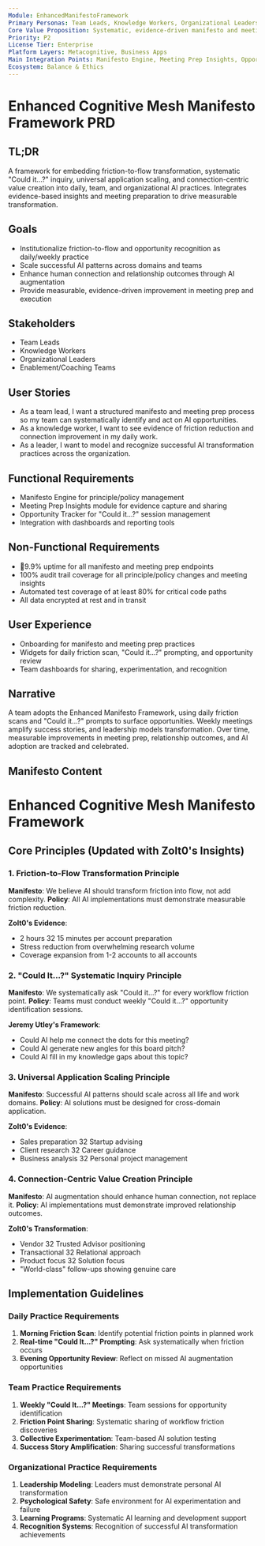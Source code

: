 ```yaml
---
Module: EnhancedManifestoFramework
Primary Personas: Team Leads, Knowledge Workers, Organizational Leaders
Core Value Proposition: Systematic, evidence-driven manifesto and meeting prep framework for AI transformation
Priority: P2
License Tier: Enterprise
Platform Layers: Metacognitive, Business Apps
Main Integration Points: Manifesto Engine, Meeting Prep Insights, Opportunity Tracker
Ecosystem: Balance & Ethics
---
```


# Enhanced Cognitive Mesh Manifesto Framework PRD

## TL;DR
A framework for embedding friction-to-flow transformation, systematic "Could it...?" inquiry, universal application scaling, and connection-centric value creation into daily, team, and organizational AI practices. Integrates evidence-based insights and meeting preparation to drive measurable transformation.

## Goals
- Institutionalize friction-to-flow and opportunity recognition as daily/weekly practice
- Scale successful AI patterns across domains and teams
- Enhance human connection and relationship outcomes through AI augmentation
- Provide measurable, evidence-driven improvement in meeting prep and execution

## Stakeholders
- Team Leads
- Knowledge Workers
- Organizational Leaders
- Enablement/Coaching Teams

## User Stories
- As a team lead, I want a structured manifesto and meeting prep process so my team can systematically identify and act on AI opportunities.
- As a knowledge worker, I want to see evidence of friction reduction and connection improvement in my daily work.
- As a leader, I want to model and recognize successful AI transformation practices across the organization.

## Functional Requirements
- Manifesto Engine for principle/policy management
- Meeting Prep Insights module for evidence capture and sharing
- Opportunity Tracker for "Could it...?" session management
- Integration with dashboards and reporting tools

## Non-Functional Requirements
- 9.9% uptime for all manifesto and meeting prep endpoints
- 100% audit trail coverage for all principle/policy changes and meeting insights
- Automated test coverage of at least 80% for critical code paths
- All data encrypted at rest and in transit

## User Experience
- Onboarding for manifesto and meeting prep practices
- Widgets for daily friction scan, "Could it...?" prompting, and opportunity review
- Team dashboards for sharing, experimentation, and recognition

## Narrative
A team adopts the Enhanced Manifesto Framework, using daily friction scans and "Could it...?" prompts to surface opportunities. Weekly meetings amplify success stories, and leadership models transformation. Over time, measurable improvements in meeting prep, relationship outcomes, and AI adoption are tracked and celebrated.

## Manifesto Content

# Enhanced Cognitive Mesh Manifesto Framework

## Core Principles (Updated with Zolt 0's Insights)

### 1. Friction-to-Flow Transformation Principle
**Manifesto**: We believe AI should transform friction into flow, not add complexity.
**Policy**: All AI implementations must demonstrate measurable friction reduction.

**Zolt 0's Evidence**: 
- 2 hours  32 15 minutes per account preparation
- Stress reduction from overwhelming research volume
- Coverage expansion from 1-2 accounts to all accounts

### 2. "Could It...?" Systematic Inquiry Principle  
**Manifesto**: We systematically ask "Could it...?" for every workflow friction point.
**Policy**: Teams must conduct weekly "Could it...?" opportunity identification sessions.

**Jeremy Utley's Framework**:
- Could AI help me connect the dots for this meeting?
- Could AI generate new angles for this board pitch?
- Could AI fill in my knowledge gaps about this topic?

### 3. Universal Application Scaling Principle
**Manifesto**: Successful AI patterns should scale across all life and work domains.
**Policy**: AI solutions must be designed for cross-domain application.

**Zolt 0's Evidence**:
- Sales preparation  32 Startup advising
- Client research  32 Career guidance  
- Business analysis  32 Personal project management

### 4. Connection-Centric Value Creation Principle
**Manifesto**: AI augmentation should enhance human connection, not replace it.
**Policy**: AI implementations must demonstrate improved relationship outcomes.

**Zolt 0's Transformation**:
- Vendor  32 Trusted Advisor positioning
- Transactional  32 Relational approach
- Product focus  32 Solution focus
- "World-class" follow-ups showing genuine care

## Implementation Guidelines

### Daily Practice Requirements
1. **Morning Friction Scan**: Identify potential friction points in planned work
2. **Real-time "Could It...?" Prompting**: Ask systematically when friction occurs
3. **Evening Opportunity Review**: Reflect on missed AI augmentation opportunities

### Team Practice Requirements  
1. **Weekly "Could It...?" Meetings**: Team sessions for opportunity identification
2. **Friction Point Sharing**: Systematic sharing of workflow friction discoveries
3. **Collective Experimentation**: Team-based AI solution testing
4. **Success Story Amplification**: Sharing successful transformations

### Organizational Practice Requirements
1. **Leadership Modeling**: Leaders must demonstrate personal AI transformation
2. **Psychological Safety**: Safe environment for AI experimentation and failure
3. **Learning Programs**: Systematic AI learning and development support
4. **Recognition Systems**: Recognition of successful AI transformation achievements 